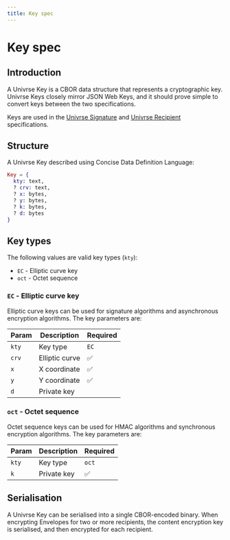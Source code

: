 ```yaml
---
title: Key spec
---
```


# Key spec

## Introduction

A Univrse Key is a CBOR data structure that represents a cryptographic key. Univrse Keys closely mirror JSON Web Keys, and it should prove simple to convert keys between the two specifications.

Keys are used in the [Univrse Signature](/docs/signature) and [Univrse Recipient](/docs/recipient) specifications.

## Structure

A Univrse Key described using Concise Data Definition Language:

```elixir
Key = {
  kty: text,
  ? crv: text,
  ? x: bytes,
  ? y: bytes,
  ? k: bytes,
  ? d: bytes
}
```

## Key types

The following values are valid key types (`kty`):

* `EC` - Elliptic curve key
* `oct` - Octet sequence

### `EC` - Elliptic curve key

Elliptic curve keys can be used for signature algorithms and asynchronous encryption algorithms. The key parameters are:

| Param | Description    | Required |
| ----- | -------------- | -------- |
| `kty` | Key type       | `EC`     |
| `crv` | Elliptic curve | ✅       |
| `x`   | X coordinate   | ✅       |
| `y`   | Y coordinate   | ✅       |
| `d`   | Private key    |          |

### `oct` - Octet sequence

Octet sequence keys can be used for HMAC algorithms and synchronous encryption algorithms. The key parameters are:

| Param | Description | Required |
| ----- | ----------- | -------- |
| `kty` | Key type    | `oct`    |
| `k`   | Private key | ✅       |

## Serialisation

A Univrse Key can be serialised into a single CBOR-encoded binary. When encrypting Envelopes for two or more recipients, the content encryption key is serialised, and then encrypted for each recipient.

